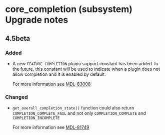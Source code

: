 # core_completion (subsystem) Upgrade notes

## 4.5beta

### Added

- A new `FEATURE_COMPLETION` plugin support constant has been added. In the future, this constant will be used to indicate when a plugin does not allow completion and it is enabled by default.

  For more information see [MDL-83008](https://tracker.moodle.org/browse/MDL-83008)

### Changed

- `get_overall_completion_state()` function could also return `COMPLETION_COMPLETE_FAIL` and not only `COMPLETION_COMPLETE` and `COMPLETION_INCOMPLETE`

  For more information see [MDL-81749](https://tracker.moodle.org/browse/MDL-81749)
